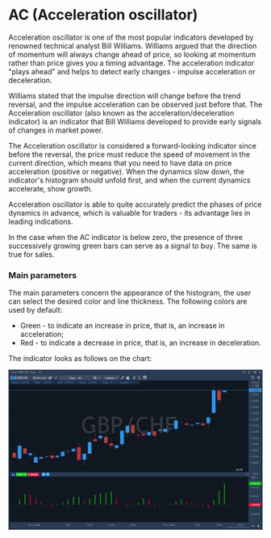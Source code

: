 # AC \(Acceleration oscillator\)

Acceleration oscillator is one of the most popular indicators developed by renowned technical analyst Bill Williams. Williams argued that the direction of momentum will always change ahead of price, so looking at momentum rather than price gives you a timing advantage. The acceleration indicator "plays ahead" and helps to detect early changes - impulse acceleration or deceleration.

Williams stated that the impulse direction will change before the trend reversal, and the impulse acceleration can be observed just before that. The Acceleration oscillator \(also known as the acceleration/deceleration indicator\) is an indicator that Bill Williams developed to provide early signals of changes in market power. 

The Acceleration oscillator is considered a forward-looking indicator since before the reversal, the price must reduce the speed of movement in the current direction, which means that you need to have data on price acceleration \(positive or negative\). When the dynamics slow down, the indicator's histogram should unfold first, and when the current dynamics accelerate, show growth.

Acceleration oscillator is able to quite accurately predict the phases of price dynamics in advance, which is valuable for traders - its advantage lies in leading indications.

In the case when the AC indicator is below zero, the presence of three successively growing green bars can serve as a signal to buy. The same is true for sales.

### Main parameters

The main parameters concern the appearance of the histogram, the user can select the desired color and line thickness. The following colors are used by default:

* Green - to indicate an increase in price, that is, an increase in acceleration;
* Red - to indicate a decrease in price, that is, an increase in deceleration.

The indicator looks as follows on the chart:

![](../../../../.gitbook/assets/screenshot_2%20%2818%29.jpg)






